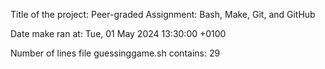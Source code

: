 Title of the project: Peer-graded Assignment: Bash, Make, Git, and GitHub

Date make ran at:
Tue, 01 May 2024 13:30:00 +0100

Number of lines file guessinggame.sh contains:
      29
